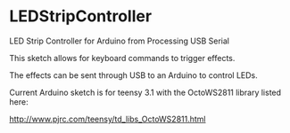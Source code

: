 LEDStripController
==================

LED Strip Controller for Arduino from Processing USB Serial

This sketch allows for keyboard commands to trigger effects.

The effects can be sent through USB to an Arduino to control LEDs.

Current Arduino sketch is for teensy 3.1 with the OctoWS2811 library listed here:

http://www.pjrc.com/teensy/td_libs_OctoWS2811.html
